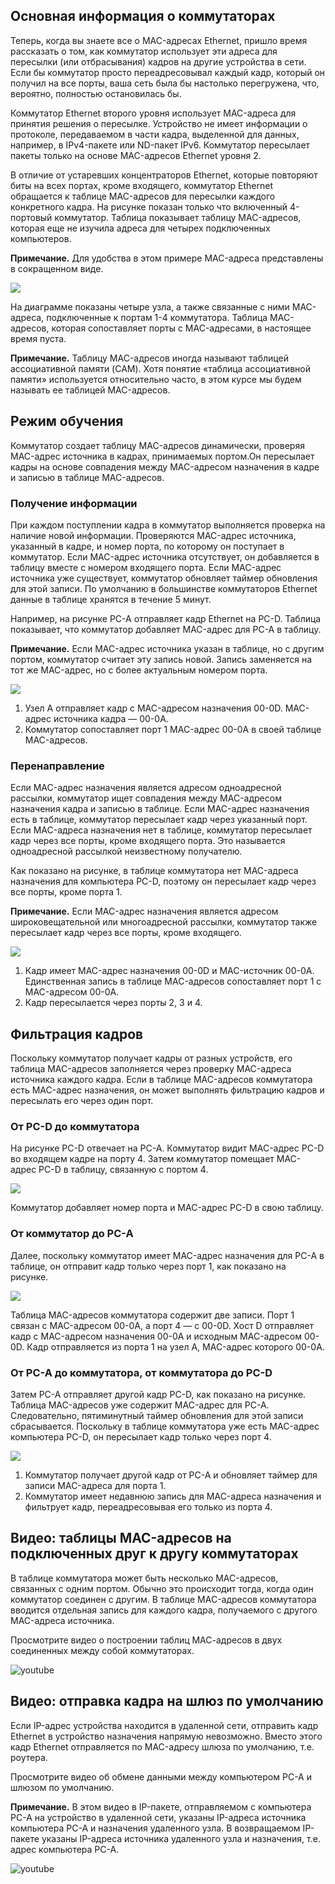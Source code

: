 <!-- verified: agorbachev 03.05.2022 -->

<!-- 7.3.1 -->
## Основная информация о коммутаторах

Теперь, когда вы знаете все о MAC-адресах Ethernet, пришло время рассказать о том, как коммутатор использует эти адреса для пересылки (или отбрасывания) кадров на другие устройства в сети. Если бы коммутатор просто переадресовывал каждый кадр, который он получил на все порты, ваша сеть была бы настолько перегружена, что, вероятно, полностью остановилась бы.

Коммутатор Ethernet второго уровня использует MAC-адреса для принятия решения о пересылке. Устройство не имеет информации о протоколе, передаваемом в части кадра, выделенной для данных, например, в IPv4-пакете или ND-пакет IPv6. Коммутатор пересылает пакеты только на основе MAC-адресов Ethernet уровня 2.

В отличие от устаревших концентраторов Ethernet, которые повторяют биты на всех портах, кроме входящего, коммутатор Ethernet обращается к таблице MAC-адресов для пересылки каждого конкретного кадра. На рисунке показан только что включенный 4-портовый коммутатор. Таблица показывает таблицу MAC-адресов, которая еще не изучила адреса для четырех подключенных компьютеров.

**Примечание.** Для удобства в этом примере MAC-адреса представлены в сокращенном виде.

![](./assets/7.3.1.svg)


На диаграмме показаны четыре узла, а также связанные с ними MAC-адреса, подключенные к портам 1-4 коммутатора. Таблица MAC-адресов, которая сопоставляет порты с MAC-адресами, в настоящее время пуста.

**Примечание.** Таблицу MAC-адресов иногда называют таблицей ассоциативной памяти (CAM). Хотя понятие «таблица ассоциативной памяти» используется относительно часто, в этом курсе мы будем называть ее таблицей MAC-адресов.

<!-- 7.3.2 -->
## Режим обучения

Коммутатор создает таблицу MAC-адресов динамически, проверяя MAC-адрес источника в кадрах, принимаемых портом.Он пересылает кадры на основе совпадения между MAC-адресом назначения в кадре и записью в таблице MAC-адресов.

### Получение информации

При каждом поступлении кадра в коммутатор выполняется проверка на наличие новой информации. Проверяются MAC-адрес источника, указанный в кадре, и номер порта, по которому он поступает в коммутатор. Если MAC-адрес источника отсутствует, он добавляется в таблицу вместе с номером входящего порта. Если MAC-адрес источника уже существует, коммутатор обновляет таймер обновления для этой записи. По умолчанию в большинстве коммутаторов Ethernet данные в таблице хранятся в течение 5 минут.

Например, на рисунке PC-A отправляет кадр Ethernet на PC-D. Таблица показывает, что коммутатор добавляет MAC-адрес для PC-A в таблицу.

**Примечание.** Если MAC-адрес источника указан в таблице, но с другим портом, коммутатор считает эту запись новой. Запись заменяется на тот же MAC-адрес, но с более актуальным номером порта.

![](./assets/7.3.2-1.svg)


1.  Узел A отправляет кадр с MAC-адресом назначения 00-0D. MAC-адрес источника кадра — 00-0A.
2.  Коммутатор сопоставляет порт 1 MAC-адрес 00-0A в своей таблице MAC-адресов.

### Перенаправление

Если MAC-адрес назначения является адресом одноадресной рассылки, коммутатор ищет совпадения между MAC-адресом назначения кадра и записью в таблице. Если MAC-адрес назначения есть в таблице, коммутатор пересылает кадр через указанный порт. Если MAC-адреса назначения нет в таблице, коммутатор пересылает кадр через все порты, кроме входящего порта. Это называется одноадресной рассылкой неизвестному получателю.

Как показано на рисунке, в таблице коммутатора нет MAC-адреса назначения для компьютера PC-D, поэтому он пересылает кадр через все порты, кроме порта 1.

**Примечание.** Если MAC-адрес назначения является адресом широковещательной или многоадресной рассылки, коммутатор также пересылает кадр через все порты, кроме входящего.

![](./assets/7.3.2-2.svg)


1.  Кадр имеет MAC-адрес назначения 00-0D и MAC-источник 00-0A. Единственная запись в таблице MAC-адресов сопоставляет порт 1 с MAC-адресом 00-0A.
2.  Кадр пересылается через порты 2, 3 и 4.

<!-- 7.3.3 -->
## Фильтрация кадров

Поскольку коммутатор получает кадры от разных устройств, его таблица MAC-адресов заполняется через проверку MAC-адреса источника каждого кадра. Если в таблице MAC-адресов коммутатора есть MAC-адрес назначения, он может выполнять фильтрацию кадров и пересылать его через один порт.

### От PC-D до коммутатора

На рисунке PC-D отвечает на PC-A. Коммутатор видит MAC-адрес PC-D во входящем кадре на порту 4. Затем коммутатор помещает MAC-адрес PC-D в таблицу, связанную с портом 4.

![](./assets/7.3.3-1.svg)


Коммутатор добавляет номер порта и MAC-адрес PC-D в свою таблицу.

### От коммутатор до PC-A

Далее, поскольку коммутатор имеет MAC-адрес назначения для PC-A в таблице, он отправит кадр только через порт 1, как показано на рисунке.

![](./assets/7.3.3-2.svg)


Таблица MAC-адресов коммутатора содержит две записи. Порт 1 связан с MAC-адресом 00-0A, а порт 4 — с 00-0D. Хост D отправляет кадр с MAC-адресом назначения 00-0A и исходным MAC-адресом 00-0D. Кадр отправляется из порта 1 на узел A, MAC-адрес которого 00-0A.

### От PC-A до коммутатора, от коммутатора до PC-D

Затем PC-A отправляет другой кадр PC-D, как показано на рисунке. Таблица MAC-адресов уже содержит MAC-адрес для PC-A. Следовательно, пятиминутный таймер обновления для этой записи сбрасывается. Поскольку в таблице коммутатора уже есть MAC-адрес компьютера PC-D, он пересылает кадр только через порт 4.

![](./assets/7.3.3-3.svg)


1.  Коммутатор получает другой кадр от PC-A и обновляет таймер для записи MAC-адреса для порта 1.
2.  Коммутатор имеет недавнюю запись для MAC-адреса назначения и фильтрует кадр, переадресовывая его только из порта 4.

<!-- 7.3.4 -->
## Видео: таблицы MAC-адресов на подключенных друг к другу коммутаторах

В таблице коммутатора может быть несколько MAC-адресов, связанных с одним портом. Обычно это происходит тогда, когда один коммутатор соединен с другим. В таблице MAC-адресов коммутатора вводится отдельная запись для каждого кадра, получаемого с другого MAC-адреса источника.

Просмотрите видео о построении таблиц МАС-адресов в двух соединенных между собой коммутаторах.

![youtube](https://www.youtube.com/watch?v=fi7Ss-_9LvY)

<!-- 7.3.5 -->
## Видео: отправка кадра на шлюз по умолчанию

Если IP-адрес устройства находится в удаленной сети, отправить кадр Ethernet в устройство назначения напрямую невозможно. Вместо этого кадр Ethernet отправляется по MAC-адресу шлюза по умолчанию, т.е. роутера.

Просмотрите видео об обмене данными между компьютером PC-A и шлюзом по умолчанию.

**Примечание.** В этом видео в IP-пакете, отправляемом с компьютера PC-A на устройство в удаленной сети, указаны IP-адреса источника компьютера PC-A и назначения удаленного узла. В возвращаемом IP-пакете указаны IP-адреса источника удаленного узла и назначения, т.е. адрес компьютера PC-A.

![youtube](https://www.youtube.com/watch?v=RXLercop7eU)

<!-- 7.3.6 -->
<!--## Упражнение. Коммутация в действии! -->

<!-- 7.3.7 -->
<!-- ## Лабораторная работа: просмотр таблицы MAC-адресов коммутатора

В этой лабораторной работе вы выполните следующие задачи.

* Часть 1: Создать и настроить сеть
* Часть 2: Изучить таблицу МАС-адресов коммутатора

[Просмотр таблицы MAC-адресов коммутатора (лабораторная работа для физического оборудования)](./assets/7.3.7-lab---view-the-switch-mac-address-table_ru-RU.pdf)
 -->
